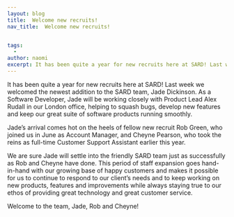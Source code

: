```yaml
---
layout: blog
title:  Welcome new recruits!
nav_title:  Welcome new recruits!


tags:
  -
author: naomi
excerpt: It has been quite a year for new recruits here at SARD! Last week we welcomed the newest addition to the SARD team, Jade Dickinson. As a Software Developer, Jade will be working closely with Product Lead Alex Rudall in our London office, helping to squash bugs, develop new features and keep our great suite of software products running smoothly.
---
```


It has been quite a year for new recruits here at SARD! Last week we welcomed the newest addition to the SARD team, Jade Dickinson. As a Software Developer, Jade will be working closely with Product Lead Alex Rudall in our London office, helping to squash bugs, develop new features and keep our great suite of software products running smoothly.

Jade’s arrival comes hot on the heels of fellow new recruit Rob Green, who joined us in June as Account Manager, and Cheyne Pearson, who took the reins as full-time Customer Support Assistant earlier this year.

We are sure Jade will settle into the friendly SARD team just as successfully as Rob and Cheyne have done. This period of staff expansion goes hand-in-hand with our growing base of happy customers and makes it possible for us to continue to respond to our client’s needs and to keep working on new products, features and improvements while always staying true to our ethos of providing great technology and great customer service.

Welcome to the team, Jade, Rob and Cheyne!
